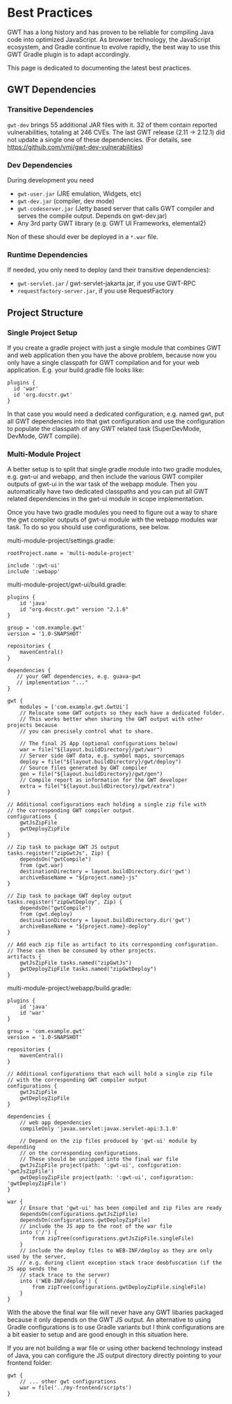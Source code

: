 # Best Practices

GWT has a long history and has proven to be reliable for compiling Java code into optimized JavaScript. As browser technology, the JavaScript ecosystem, and Gradle continue to evolve rapidly, the best way to use this GWT Gradle plugin is to adapt accordingly.

This page is dedicated to documenting the latest best practices.

## GWT Dependencies

### Transitive Dependencies

`gwt-dev` brings 55 additional JAR files with it. 32 of them contain reported vulnerabilities, totaling at 246 CVEs. The last GWT release (2.11 -> 2.12.1) did not update a single one of these dependencies. (For details, see https://github.com/vmj/gwt-dev-vulnerabilities)

### Dev Dependencies

During development you need

- `gwt-user.jar` (JRE emulation, Widgets, etc)
- `gwt-dev.jar` (compiler, dev mode)
- `gwt-codeserver.jar` (Jetty based server that calls GWT compiler and serves the compile output. Depends on gwt-dev.jar)
- Any 3rd party GWT library (e.g. GWT UI Frameworks, elemental2)

Non of these should ever be deployed in a `*.war` file.

### Runtime Dependencies

If needed, you only need to deploy (and their transitive dependencies):

- `gwt-servlet.jar` / gwt-servlet-jakarta.jar, if you use GWT-RPC
- `requestfactory-server.jar`, if you use RequestFactory


## Project Structure

### Single Project Setup

If you create a gradle project with just a single module that combines GWT and web application then you have the above problem, because now you only have a single classpath for GWT compilation and for your web application. E.g. your build.gradle file looks like:

``` 
plugins {
  id 'war'
  id 'org.docstr.gwt'
}
```

In that case you would need a dedicated configuration, e.g. named gwt, put all GWT dependencies into that gwt configuration and use the configuration to populate the classpath of any GWT related task (SuperDevMode, DevMode, GWT compile). 

### Multi-Module Project

A better setup is to split that single gradle module into two gradle modules, e.g. gwt-ui and webapp, and then include the various GWT compiler outputs of gwt-ui in the war task of the webapp module. Then you automatically have two dedicated classpaths and you can put all GWT related dependencies in the gwt-ui module in scope implementation.

Once you have two gradle modules you need to figure out a way to share the gwt compiler outputs of gwt-ui module with the webapp modules war task. To do so you should use configurations, see below.

multi-module-project/settings.gradle:

``` 
rootProject.name = 'multi-module-project'

include ':gwt-ui'
include ':webapp'
```

multi-module-project/gwt-ui/build.gradle:

```
plugins {
    id 'java'
    id "org.docstr.gwt" version "2.1.6"
}

group = 'com.example.gwt'
version = '1.0-SNAPSHOT'

repositories {
    mavenCentral()
}

dependencies {
   // your GWT dependencies, e.g. guava-gwt
   // implementation "..."
}

gwt {
    modules = ['com.example.gwt.GwtUi']
    // Relocate some GWT outputs so they each have a dedicated folder.
    // This works better when sharing the GWT output with other projects because
    // you can precisely control what to share.

    // The final JS App (optional configurations below)
    war = file("${layout.buildDirectory}/gwt/war")
    // Server side GWT data, e.g. symbol maps, sourcemaps
    deploy = file("${layout.buildDirectory}/gwt/deploy")
    // Source files generated by GWT compiler
    gen = file("${layout.buildDirectory}/gwt/gen")
    // Compile report as information for the GWT developer
    extra = file("${layout.buildDirectory}/gwt/extra")
}

// Additional configurations each holding a single zip file with
// the corresponding GWT compiler output.
configurations {
    gwtJsZipFile
    gwtDeployZipFile
}

// Zip task to package GWT JS output
tasks.register("zipGwtJs", Zip) {
    dependsOn("gwtCompile")
    from (gwt.war)
    destinationDirectory = layout.buildDirectory.dir('gwt')
    archiveBaseName = "${project.name}-js"
}

// Zip task to package GWT deploy output
tasks.register("zipGwtDeploy", Zip) {
    dependsOn("gwtCompile")
    from (gwt.deploy)
    destinationDirectory = layout.buildDirectory.dir('gwt')
    archiveBaseName = "${project.name}-deploy"
}

// Add each zip file as artifact to its corresponding configuration.
// These can then be consumed by other projects.
artifacts {
    gwtJsZipFile tasks.named("zipGwtJs")
    gwtDeployZipFile tasks.named("zipGwtDeploy")
}
```

multi-module-project/webapp/build.gradle:

```
plugins {
    id 'java'
    id 'war'
}

group = 'com.example.gwt'
version = '1.0-SNAPSHOT'

repositories {
    mavenCentral()
}

// Additional configurations that each will hold a single zip file
// with the corresponding GWT compiler output
configurations {
    gwtJsZipFile
    gwtDeployZipFile
}

dependencies {
    // web app dependencies
    compileOnly 'javax.servlet:javax.servlet-api:3.1.0'

    // Depend on the zip files produced by 'gwt-ui' module by depending
    // on the corresponding configurations.
    // These should be unzipped into the final war file
    gwtJsZipFile project(path: ':gwt-ui', configuration: 'gwtJsZipFile')
    gwtDeployZipFile project(path: ':gwt-ui', configuration: 'gwtDeployZipFile')
}

war {
    // Ensure that 'gwt-ui' has been compiled and zip files are ready
    dependsOn(configurations.gwtJsZipFile)
    dependsOn(configurations.gwtDeployZipFile)
    // include the JS app to the root of the war file
    into ('/') {
        from zipTree(configurations.gwtJsZipFile.singleFile)
    }
    // include the deploy files to WEB-INF/deploy as they are only used by the server,
    // e.g. during client exception stack trace deobfuscation (if the JS app sends the
    // stack trace to the server)
    into ('WEB-INF/deploy') {
        from zipTree(configurations.gwtDeployZipFile.singleFile)
    }
}
```

With the above the final war file will never have any GWT libaries packaged because it only depends on the GWT JS output. An alternative to using Gradle configurations is to use Gradle variants but I think configurations are a bit easier to setup and are good enough in this situation here.

If you are not building a war file or using other backend technology instead of Java, you can configure the JS output directory directly pointing to your frontend folder:

```
gwt {
    // ... other gwt configurations
    war = file('../my-frontend/scripts')
}
```
